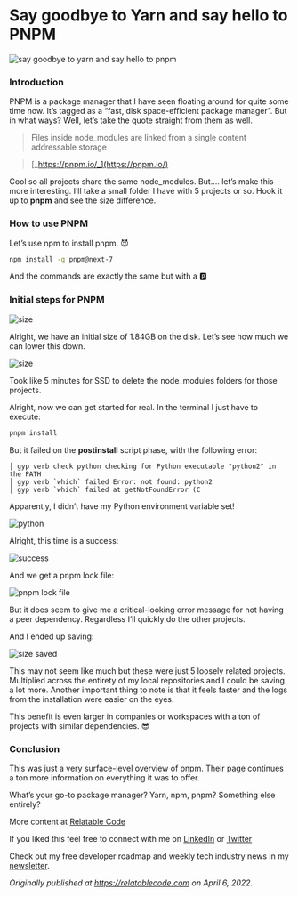 # Say goodbye to Yarn and say hello to PNPM

![say goodbye to yarn and say hello to pnpm](https://cdn.hashnode.com/res/hashnode/image/upload/v1651101642275/Ji3rcAYDX.png)

### Introduction

PNPM is a package manager that I have seen floating around for quite some time now. It’s tagged as a “fast, disk space-efficient package manager”. But in what ways? Well, let’s take the quote straight from them as well.

> Files inside node\_modules are linked from a single content addressable storage

> [_https://pnpm.io/_](https://pnpm.io/)

Cool so all projects share the same node\_modules. But…. let’s make this more interesting. I’ll take a small folder I have with 5 projects or so. Hook it up to **pnpm** and see the size difference.

### How to use PNPM

Let’s use npm to install pnpm. 😈

```bash
npm install -g pnpm@next-7
```

And the commands are exactly the same but with a 🅿

### Initial steps for PNPM

![size](https://cdn.hashnode.com/res/hashnode/image/upload/v1649247917188/722C1GVZ6.png)

Alright, we have an initial size of 1.84GB on the disk. Let’s see how much we can lower this down.

![size](https://cdn.hashnode.com/res/hashnode/image/upload/v1649247918244/lGqAOG-ei.gif)

Took like 5 minutes for SSD to delete the node\_modules folders for those projects.

Alright, now we can get started for real. In the terminal I just have to execute:

```bash
pnpm install
```

But it failed on the **postinstall** script phase, with the following error:

```
│ gyp verb check python checking for Python executable "python2" in the PATH
│ gyp verb `which` failed Error: not found: python2 
│ gyp verb `which` failed at getNotFoundError (C
```

Apparently, I didn’t have my Python environment variable set!

![python](https://cdn.hashnode.com/res/hashnode/image/upload/v1649247919449/eJYr5YiBh.png)

Alright, this time is a success:

![success](https://cdn.hashnode.com/res/hashnode/image/upload/v1649247920617/09vGuE_i7g.png)

And we get a pnpm lock file:

![pnpm lock file](https://cdn.hashnode.com/res/hashnode/image/upload/v1649247921838/7651Ee_8e.png)

But it does seem to give me a critical-looking error message for not having a peer dependency. Regardless I’ll quickly do the other projects.

And I ended up saving:

![size saved](https://cdn.hashnode.com/res/hashnode/image/upload/v1649247923070/iWcPBWcy-.png)

This may not seem like much but these were just 5 loosely related projects. Multiplied across the entirety of my local repositories and I could be saving a lot more. Another important thing to note is that it feels faster and the logs from the installation were easier on the eyes.

This benefit is even larger in companies or workspaces with a ton of projects with similar dependencies. 😎

### Conclusion

This was just a very surface-level overview of pnpm. [Their page](https://pnpm.io/pnpm-cli) continues a ton more information on everything it was to offer.

What’s your go-to package manager? Yarn, npm, pnpm? Something else entirely?

More content at [Relatable Code](https://relatablecode.com)

If you liked this feel free to connect with me on [LinkedIn](https://www.linkedin.com/in/relatablecode) or [Twitter](https://twitter.com/relatablecoder)

Check out my free developer roadmap and weekly tech industry news in my [newsletter](https://relatablecode.substack.com/).

_Originally published at_ [_https://relatablecode.com_](https://relatablecode.com/say-goodbye-to-yarn-and-say-hello-to-pnpm/) _on April 6, 2022._